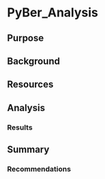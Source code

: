 # PyBer_Analysis
## Purpose

## Background

## Resources

## Analysis

### Results

## Summary

### Recommendations
